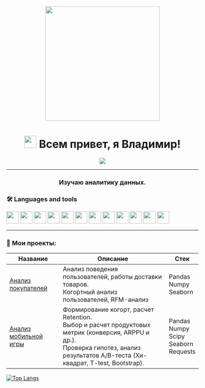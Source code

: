 
<div id="header" align="center"><img src="https://media.giphy.com/media/LaVp0AyqR5bGsC5Cbm/giphy.gif?cid=790b7611p9mmh928uhnn162ehqxlzy4outjw592dgps3u0mg&ep=v1_gifs_search&rid=giphy.gif&ct=g" width="300"/></div>
<h1 align="center"><img src="https://github.com/blackcater/blackcater/raw/main/images/Hi.gif" height="32"/>
Всем привет, я Владимир!
</h1>
<div id="badges" align="center">
<a href="https://t.me/sorrero" rel="nofollow">  <img src="https://img.shields.io/badge/Telegram-blue?style=for-the-badge&logo=telegram&logoColor=white" /> </a>
</div>
<hr>
<h3 align="center">Изучаю аналитику данных.</h3>
<h3 class="heading-element" dir="auto">🛠️ Languages and tools</h3>
<div id="badges">
  <img src="https://img.shields.io/badge/python-white?style=for-the-badge&logo=python" height="32"/>
  <img src="https://img.shields.io/badge/pandas-white?logo=pandas&logoColor=blue&style=for-the-badge" height="32"/>
  <img src="https://img.shields.io/badge/numpy-white?logo=numpy&logoColor=blue&style=for-the-badge" height="32"/>
<img src="https://img.shields.io/badge/plotly-white?logo=plotly&logoColor=blue&style=for-the-badge" height="32"/>
  <img src="https://img.shields.io/badge/scipy-white?style=for-the-badge&logo=scipy" height="32"/>
<img src="https://img.shields.io/badge/jupyter-white?style=for-the-badge&logo=jupyter" height="32"/>
  <img src="https://img.shields.io/badge/mysql-white?style=for-the-badge&logo=mysql" height="32"/>
<img src="https://img.shields.io/badge/clickhouse-white?style=for-the-badge&logo=clickhouse" height="32"/>
<img src="https://img.shields.io/badge/redash-white?style=for-the-badge&logo=redash" height="32"/>
  <img src="https://img.shields.io/badge/tabix-white?style=for-the-badge&logo=tabix" height="32"/>

<img src="https://img.shields.io/badge/tableau-white?style=for-the-badge&logo=tableau" height="32"/>
<img src="https://img.shields.io/badge/gitlab-white?style=for-the-badge&logo=gitlab" height="32"/>
</div>
<hr>
<h3 class="heading-element" dir="auto">📖 Мои проекты:</h3>
<table>
  
<thead>
<tr>
<th>Название</th>
<th>Описание</th>
<th>Стек</th>
</tr>
</thead>
  
<tbody>

  <tr>
<td><a href="https://github.com/sorrero/e-com">Анализ покупателей</a></td>
<td>Анализ поведения пользователей, работы доставки товаров.<br> 
  Когортный анализ пользователей, RFM-анализ</td>
<td>Pandas<br>Numpy<br>Seaborn</td>
</tr>


  <tr>
<td><a href="https://github.com/sorrero/mobile_game">Анализ мобильной игры</a></td>
<td>Формирование когорт, расчет Retention.<br>
  Выбор и расчет продуктовых метрик (конверсия, ARPPU и др.). <br>
  Проверка гипотез, анализ результатов А/B-теста (Хи-квадрат, T-test, Bootstrap).
 </td>
<td>Pandas<br>Numpy<br> Scipy<br>Seaborn<br>Requests</td>
</tr>
  
</tbody>
</table>





<!---Для компактной версии-->
[![Top Langs](https://github-readme-stats.vercel.app/api/top-langs/?username=sorrero&layout=compact)](https://github.com/sorrero/github-readme-stats)

<!---
sorrero/sorrero is a ✨ special ✨ repository because its `README.md` (this file) appears on your GitHub profile.
You can click the Preview link to take a look at your changes.
--->
